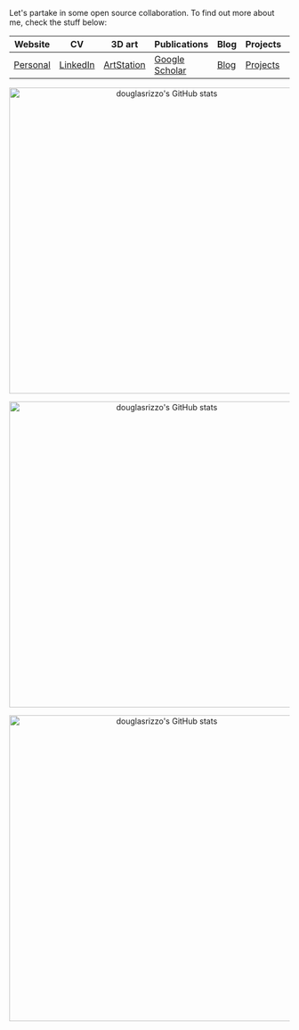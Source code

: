 Let's partake in some open source collaboration. To find out more about me, check the stuff below:

| Website | CV | 3D art | Publications | Blog | Projects | Videos |
|---------|----|--------|--------------|------|----------|--------|
| [Personal](https://douglasrizzo.com.br) | [LinkedIn](https://www.linkedin.com/in/douglas-de-rizzo-meneghetti-65757720) | [ArtStation](https://www.artstation.com/tetamusha) | [Google Scholar](https://scholar.google.com/citations?user=V30JReAAAAAJ) | [Blog](https://douglasrizzo.com.br/blog) | [Projects](https://douglasrizzo.com.br/projects) | [YouTube](https://www.youtube.com/user/Tetamusha) |

<p align="center"><a href="#"><img width="550px" src="https://github-readme-stats.vercel.app/api/top-langs?username=douglasrizzo&layout=compact&langs_count=20&hide_border=true&theme=merko&exclude_repo=adroit_fruit_detection,JINT2020-ball-detection,check_digits,marlo_experiments,dl_udacity,hashtests,transistores,ml_coursera" alt="douglasrizzo's GitHub stats"/> </a></p>
<p align="center"><a href="#"><img width="550px" src="https://github-readme-stats.vercel.app/api?username=douglasrizzo&show_icons=true&count_private=true&hide_border=true&include_all_commits=true&theme=merko" alt="douglasrizzo's GitHub stats"/>
</a></p>
<p align="center"><a href="#"><img width="550px" src="https://github-readme-streak-stats.herokuapp.com/?user=douglasrizzo&hide_border=true&theme=merko" alt="douglasrizzo's GitHub stats"/></a></p>
